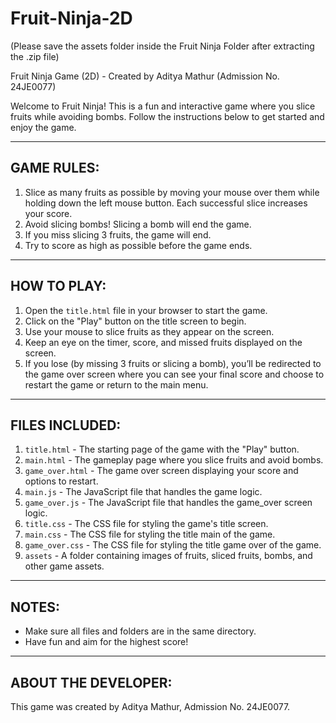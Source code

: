# Fruit-Ninja-2D

(Please save the assets folder inside the Fruit Ninja Folder after extracting the .zip file)

Fruit Ninja Game (2D) - Created by Aditya Mathur (Admission No. 24JE0077)

Welcome to Fruit Ninja! This is a fun and interactive game where you slice fruits while avoiding bombs. Follow the instructions below to get started and enjoy the game.

-----------------
GAME RULES:
-----------------
1. Slice as many fruits as possible by moving your mouse over them while holding down the left mouse button. Each successful slice increases your score.
2. Avoid slicing bombs! Slicing a bomb will end the game.
3. If you miss slicing 3 fruits, the game will end.
4. Try to score as high as possible before the game ends.

-----------------
HOW TO PLAY:
-----------------
1. Open the `title.html` file in your browser to start the game.
2. Click on the "Play" button on the title screen to begin.
3. Use your mouse to slice fruits as they appear on the screen.
4. Keep an eye on the timer, score, and missed fruits displayed on the screen.
5. If you lose (by missing 3 fruits or slicing a bomb), you’ll be redirected to the game over screen where you can see your final score and choose to restart the game or return to the main menu.

-----------------
FILES INCLUDED:
-----------------
1. `title.html` - The starting page of the game with the "Play" button.
2. `main.html` - The gameplay page where you slice fruits and avoid bombs.
3. `game_over.html` - The game over screen displaying your score and options to restart.
4. `main.js` - The JavaScript file that handles the game logic.
5. `game_over.js` - The JavaScript file that handles the game_over screen logic.
6. `title.css` - The CSS file for styling the game's title screen.
7. `main.css` - The CSS file for styling the title main of the game.
8. `game_over.css` - The CSS file for styling the title game over of the game.
9. `assets` - A folder containing images of fruits, sliced fruits, bombs, and other game assets.

-----------------
NOTES:
-----------------
- Make sure all files and folders are in the same directory.
- Have fun and aim for the highest score!

-----------------
ABOUT THE DEVELOPER:
-----------------
This game was created by Aditya Mathur, Admission No. 24JE0077.
